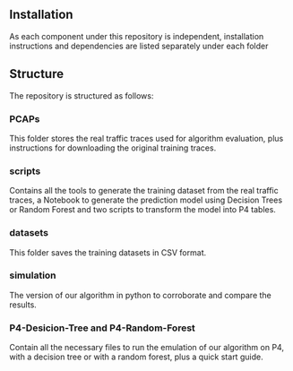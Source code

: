 ## Installation

As each component under this repository is independent, installation instructions and dependencies are listed separately under each folder

## Structure

The repository is structured as follows:

### PCAPs

This folder stores the real traffic traces used for algorithm evaluation, plus instructions for downloading the original training traces.

### scripts

Contains all the tools to generate the training dataset from the real traffic traces, a Notebook to generate the prediction model using Decision Trees or Random Forest and two scripts to transform the model into P4 tables.

### datasets

This folder saves the training datasets in CSV format.

### simulation

The version of our algorithm in python to corroborate and compare the results.

### P4-Desicion-Tree and P4-Random-Forest

Contain all the necessary files to run the emulation of our algorithm on P4, with a decision tree or with a random forest, plus a quick start guide.
